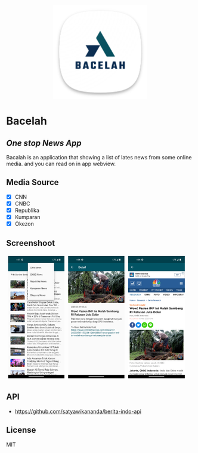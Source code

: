 <div align="center">
<img src="/assets/launcher-icon/android/res/mipmap-xxxhdpi/ic_launcher.png?raw=true" width=50%>
</div>


# Bacelah
## _One stop News App_

Bacalah is an application that showing a list of lates news from some online media. and you can read on in app webview.

## Media Source

- [x] CNN
- [x] CNBC
- [x] Republika
- [x] Kumparan
- [x] Okezon

## Screenshoot
<img src="/assets/screenshoot/home_page.png?raw=true" width=30% style="padding: 5px"><img src="/assets/screenshoot/detail_page.png?raw=true" width=30% style="padding: 5px"><img src="/assets/screenshoot/webview_page.png?raw=true" width=30% style="padding: 5px">
 
## API
- https://github.com/satyawikananda/berita-indo-api

## License

MIT
